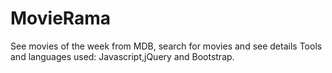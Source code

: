 # MovieRama

See movies of the week from MDB, search for movies and see details
Tools and languages used: Javascript,jQuery and Bootstrap.
